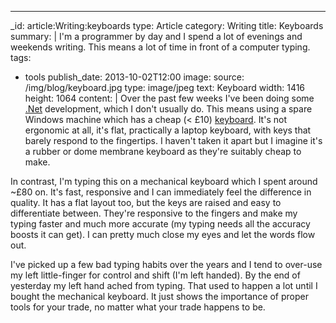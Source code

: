 ---
_id: article:Writing:keyboards
type: Article
category: Writing
title: Keyboards
summary: |
  I'm a programmer by day and I spend a lot of evenings and weekends writing. This means a lot of time in front of a computer typing.
tags: 
  - tools
publish_date: 2013-10-02T12:00
image:
  source: /img/blog/keyboard.jpg
  type: image/jpeg
  text: Keyboard
  width: 1416
  height: 1064
content: |
  Over the past few weeks I've been doing some [.Net][dotnet] development, which I don't usually do. This means using a spare Windows machine which has a cheap (< £10) [keyboard][keyboard]. It's not ergonomic at all, it's flat, practically a laptop keyboard, with keys that barely respond to the fingertips. I haven't taken it apart but I imagine it's a rubber or dome membrane keyboard as they're suitably cheap to make.

  In contrast, I'm typing this on a mechanical keyboard which I spent around ~£80 on. It's fast, responsive and I can immediately feel the difference in quality. It has a flat layout too, but the keys are raised and easy to differentiate between. They're responsive to the fingers and make my typing faster and much more accurate (my typing needs all the accuracy boosts it can get). I can pretty much close my eyes and let the words flow out.

  I've picked up a few bad typing habits over the years and I tend to over-use my left little-finger for control and shift (I'm left handed). By the end of yesterday my left hand ached from typing. That used to happen a lot until I bought the mechanical keyboard. It just shows the importance of proper tools for your trade, no matter what your trade happens to be.

  [keyboard]: https://en.wikipedia.org/wiki/Keyboard_technology
  [dotnet]: http://www.microsoft.com/net/
